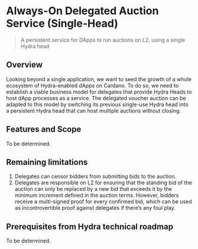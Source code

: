 # Always-On Delegated Auction Service (Single-Head)

> A persistent service for DApps to run auctions on L2, using a single Hydra head

## Overview

Looking beyond a single application, we want to seed the growth of a whole ecosystem of Hydra-enabled dApps on Cardano. To do so, we need to establish a viable business model for delegates that provide Hydra Heads to host dApp processes as a service. The delegated voucher auction can be adapted to this model by switching its previous single-use Hydra head into a persistent Hydra head that can host multiple auctions without closing.


## Features and Scope

To be determined.


## Remaining limitations

1. Delegates can censor bidders from submitting bids to the auction.
2. Delegates are responsible on L2 for ensuring that the standing bid of the auction can only be replaced by a new bid that exceeds it by the minimum increment defined in the auction terms. However, bidders receive a multi-signed proof for every confirmed bid, which can be used as incontrovertible proof against delegates if there’s any foul play.

## Prerequisites from Hydra technical roadmap

To be determined.